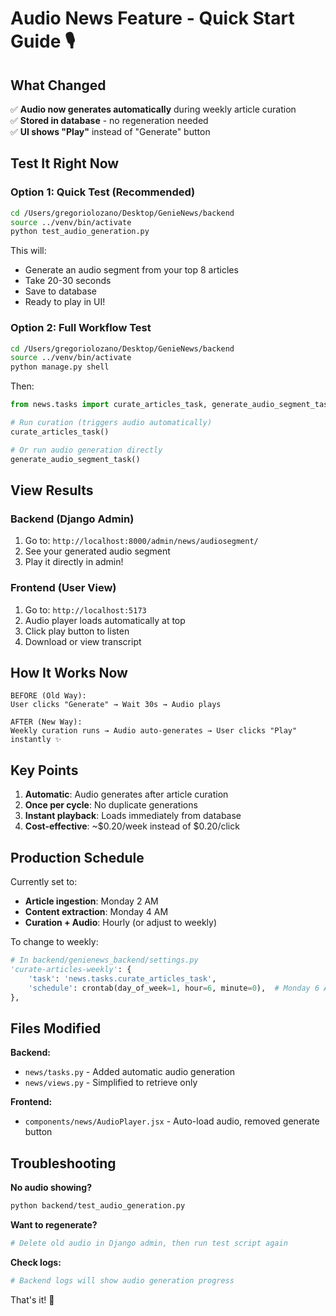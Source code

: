 # Audio News Feature - Quick Start Guide 🎙️

## What Changed

✅ **Audio now generates automatically** during weekly article curation  
✅ **Stored in database** - no regeneration needed  
✅ **UI shows "Play"** instead of "Generate" button  

## Test It Right Now

### Option 1: Quick Test (Recommended)

```bash
cd /Users/gregoriolozano/Desktop/GenieNews/backend
source ../venv/bin/activate
python test_audio_generation.py
```

This will:
- Generate an audio segment from your top 8 articles
- Take 20-30 seconds
- Save to database
- Ready to play in UI!

### Option 2: Full Workflow Test

```bash
cd /Users/gregoriolozano/Desktop/GenieNews/backend
source ../venv/bin/activate
python manage.py shell
```

Then:
```python
from news.tasks import curate_articles_task, generate_audio_segment_task

# Run curation (triggers audio automatically)
curate_articles_task()

# Or run audio generation directly
generate_audio_segment_task()
```

## View Results

### Backend (Django Admin)
1. Go to: `http://localhost:8000/admin/news/audiosegment/`
2. See your generated audio segment
3. Play it directly in admin!

### Frontend (User View)
1. Go to: `http://localhost:5173`
2. Audio player loads automatically at top
3. Click play button to listen
4. Download or view transcript

## How It Works Now

```
BEFORE (Old Way):
User clicks "Generate" → Wait 30s → Audio plays

AFTER (New Way):
Weekly curation runs → Audio auto-generates → User clicks "Play" instantly ✨
```

## Key Points

1. **Automatic**: Audio generates after article curation
2. **Once per cycle**: No duplicate generations
3. **Instant playback**: Loads immediately from database
4. **Cost-effective**: ~$0.20/week instead of $0.20/click

## Production Schedule

Currently set to:
- **Article ingestion**: Monday 2 AM
- **Content extraction**: Monday 4 AM  
- **Curation + Audio**: Hourly (or adjust to weekly)

To change to weekly:
```python
# In backend/genienews_backend/settings.py
'curate-articles-weekly': {
    'task': 'news.tasks.curate_articles_task',
    'schedule': crontab(day_of_week=1, hour=6, minute=0),  # Monday 6 AM
},
```

## Files Modified

**Backend:**
- `news/tasks.py` - Added automatic audio generation
- `news/views.py` - Simplified to retrieve only

**Frontend:**
- `components/news/AudioPlayer.jsx` - Auto-load audio, removed generate button

## Troubleshooting

**No audio showing?**
```bash
python backend/test_audio_generation.py
```

**Want to regenerate?**
```bash
# Delete old audio in Django admin, then run test script again
```

**Check logs:**
```bash
# Backend logs will show audio generation progress
```

That's it! 🎉

